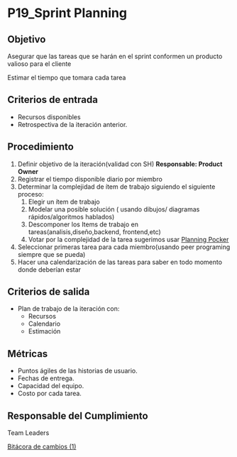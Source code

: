 # P19_Sprint Planning

## **Objetivo**

Asegurar que las tareas que se harán en el sprint conformen un producto valioso para el cliente

Estimar el tiempo que tomara cada tarea 

## Criterios de entrada

- Recursos disponibles
- Retrospectiva de la iteración anterior.

## Procedimiento

1. Definir objetivo de la iteración(validad con SH) **Responsable: Product Owner**
2. Registrar el tiempo disponible diario por miembro
3. Determinar la complejidad de ítem de trabajo siguiendo el siguiente proceso:
    1. Elegir un ítem de trabajo
    2. Modelar una posible solución ( usando dibujos/ diagramas rápidos/algoritmos hablados)
    3. Descomponer los Items de trabajo en tareas(analisis,diseño,backend, frontend,etc)
    4. Votar por la complejidad de la tarea sugerimos usar [Planning Pocker](https://planningpokeronline.com/)
4. Seleccionar primeras tarea para cada miembro(usando peer programing siempre que se pueda)
5. Hacer una calendarización de las tareas para saber en todo momento donde deberían estar

## Criterios de salida

- Plan de trabajo de la iteración con:
    - Recursos
    - Calendario
    - Estimación

## Métricas

- Puntos ágiles de las historias de usuario.
- Fechas de entrega.
- Capacidad del equipo.
- Costo por cada tarea.

## Responsable del Cumplimiento

Team Leaders

[Bitácora de cambios (1)](P19_Sprint%20Planning%2038496412c5c84378b582eb61bfc071ff/Bita%CC%81cora%20de%20cambios%20(1)%2041d9a555e98f4e268a3f447877cd814e.csv)